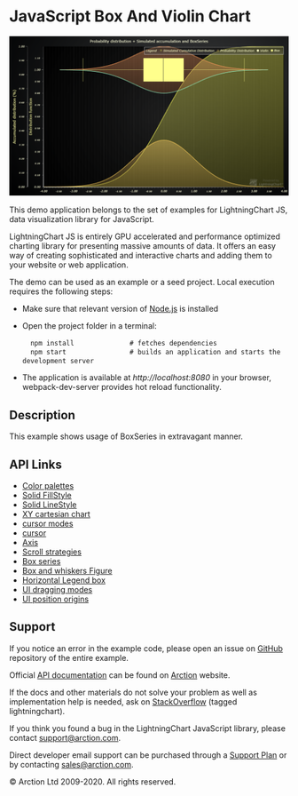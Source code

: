 # JavaScript Box And Violin Chart

![JavaScript Box And Violin Chart](boxPlotAndViolin.png)

This demo application belongs to the set of examples for LightningChart JS, data visualization library for JavaScript.

LightningChart JS is entirely GPU accelerated and performance optimized charting library for presenting massive amounts of data. It offers an easy way of creating sophisticated and interactive charts and adding them to your website or web application.

The demo can be used as an example or a seed project. Local execution requires the following steps:

- Make sure that relevant version of [Node.js](https://nodejs.org/en/download/) is installed
- Open the project folder in a terminal:

        npm install              # fetches dependencies
        npm start                # builds an application and starts the development server

- The application is available at *http://localhost:8080* in your browser, webpack-dev-server provides hot reload functionality.


## Description

This example shows usage of BoxSeries in extravagant manner.


## API Links

* [Color palettes]
* [Solid FillStyle]
* [Solid LineStyle]
* [XY cartesian chart]
* [cursor modes]
* [cursor]
* [Axis]
* [Scroll strategies]
* [Box series]
* [Box and whiskers Figure]
* [Horizontal Legend box]
* [UI dragging modes]
* [UI position origins]


## Support

If you notice an error in the example code, please open an issue on [GitHub][0] repository of the entire example.

Official [API documentation][1] can be found on [Arction][2] website.

If the docs and other materials do not solve your problem as well as implementation help is needed, ask on [StackOverflow][3] (tagged lightningchart).

If you think you found a bug in the LightningChart JavaScript library, please contact support@arction.com.

Direct developer email support can be purchased through a [Support Plan][4] or by contacting sales@arction.com.

[0]: https://github.com/Arction/
[1]: https://www.arction.com/lightningchart-js-api-documentation/
[2]: https://www.arction.com
[3]: https://stackoverflow.com/questions/tagged/lightningchart
[4]: https://www.arction.com/support-services/

© Arction Ltd 2009-2020. All rights reserved.


[Color palettes]: https://www.arction.com/lightningchart-js-api-documentation/v3.4.0/globals.html#colorpalettes
[Solid FillStyle]: https://www.arction.com/lightningchart-js-api-documentation/v3.4.0/classes/solidfill.html
[Solid LineStyle]: https://www.arction.com/lightningchart-js-api-documentation/v3.4.0/classes/solidline.html
[XY cartesian chart]: https://www.arction.com/lightningchart-js-api-documentation/v3.4.0/classes/chartxy.html
[cursor modes]: https://www.arction.com/lightningchart-js-api-documentation/v3.4.0/enums/autocursormodes.html
[cursor]: https://www.arction.com/lightningchart-js-api-documentation/v3.4.0/interfaces/autocursorxy.html
[Axis]: https://www.arction.com/lightningchart-js-api-documentation/v3.4.0/classes/axis.html
[Scroll strategies]: https://www.arction.com/lightningchart-js-api-documentation/v3.4.0/globals.html#axisscrollstrategies
[Box series]: https://www.arction.com/lightningchart-js-api-documentation/v3.4.0/classes/boxseries.html
[Box and whiskers Figure]: https://www.arction.com/lightningchart-js-api-documentation/v3.4.0/classes/boxandwhiskers.html
[Horizontal Legend box]: https://www.arction.com/lightningchart-js-api-documentation/v3.4.0/globals.html#legendboxbuilders.horizontallegendbox
[UI dragging modes]: https://www.arction.com/lightningchart-js-api-documentation/v3.4.0/enums/uidraggingmodes.html
[UI position origins]: https://www.arction.com/lightningchart-js-api-documentation/v3.4.0/globals.html#uiorigins

